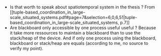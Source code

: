 - Is that worth to speak about spatiotemporal system in the thesis ? From [[tuple-based_coordination_in_large-scale_situated_systems.pdf#page=7&selection=6,0,6,51|tuple-based_coordination_in_large-scale_situated_systems, p.7]]
- Are blackboard only accessible by one process useful useful ? Because it take more ressources to maintain a blackboard than to use the stack/heap of the device. And if only one process using the blackboard, blackboard or stack/heap are equals (according to me, no source to verify my point).